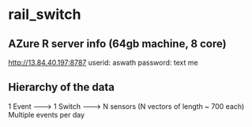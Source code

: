 # rail_switch
## AZure R server info (64gb machine, 8 core)
http://13.84.40.197:8787
userid: aswath
password: text me

## Hierarchy of the data
1 Event ---> 1 Switch ---> N sensors (N vectors of length ~ 700 each)
Multiple events per day
